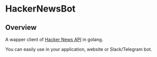 # HackerNewsBot

## Overview

A wapper client of [Hacker News API](https://github.com/HackerNews/API) in golang.

You can easily use in your application, website or Slack/Telegram bot.

